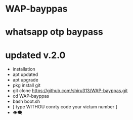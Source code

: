# WAP-bayppas
# whatsapp otp baypass
# updated v.2.0
- installation
- apt updated
- apt upgrade
- pkg install git
- git clone https://github.com/shiru313/WAP-bayppas.git
- cd WAP-bayppas
- bash boot.sh
- [ type WITHOU conrty code your victum number ]
- 👁️‍🗨️
